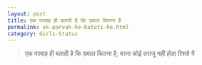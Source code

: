 ```yaml
---
layout: post
title: एक परवाह ही बताती है कि ख़्याल कितना है
permalink: ek-parvah-he-batati-he.html
category: Girls-Status
---
```

> एक परवाह ही बताती है कि ख़्याल कितना है, वरना कोई तराजू नहीं होता रिश्तो में